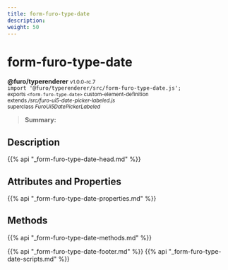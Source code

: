 ```yaml
---
title: form-furo-type-date
description: 
weight: 50
---
```


# form-furo-type-date
**@furo/typerenderer** <small>v1.0.0-rc.7</small>
<br>`import '@furo/typerenderer/src/form-furo-type-date.js';`<small>
<br>exports `<form-furo-type-date>` custom-element-definition
<br>extends */src/furo-ui5-date-picker-labeled.js*
<br>superclass *FuroUi5DatePickerLabeled*</small>

> **Summary:** 

## Description



{{% api "_form-furo-type-date-head.md" %}}

## Attributes and Properties
{{% api "_form-furo-type-date-properties.md" %}}



## Methods
{{% api "_form-furo-type-date-methods.md" %}}





{{% api "_form-furo-type-date-footer.md" %}}
{{% api "_form-furo-type-date-scripts.md" %}}
